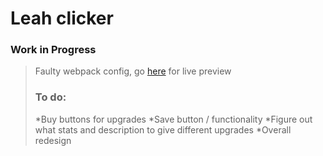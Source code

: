 # Leah clicker
### Work in Progress
> Faulty webpack config, go [here](https://atlexeide.github.io/leah-clicker/src/index.html) for live preview
> ### To do:
> *Buy buttons for upgrades
> *Save button / functionality
> *Figure out what stats and description to give different upgrades
> *Overall redesign
